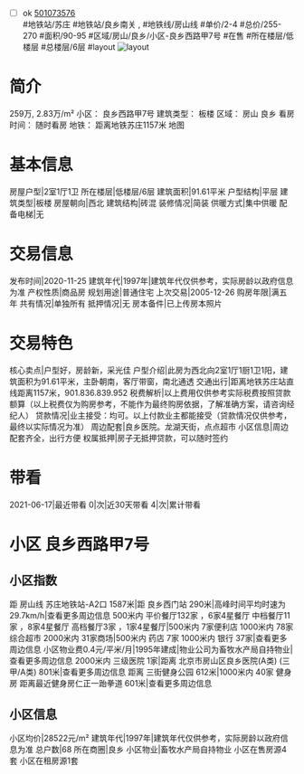 - [ ] ok [501073576](https://bj.5i5j.com/ershoufang/501073576.html)  
 #地铁站/苏庄 #地铁站/良乡南关 ,  #地铁线/房山线
#单价/2-4 #总价/255-270 #面积/90-95   #区域/房山/良乡/小区-良乡西路甲7号 #在售 #所在楼层/低楼层 #总楼层/6层 #layout 
![layout](http://image2a.5i5j.com/bdir/layout/551435.jpg_P5.jpg) 
# 简介 
 259万,  2.83万/m² 
小区： 良乡西路甲7号
建筑类型： 板楼
区域： 房山 良乡
看房时间： 随时看房
地铁： 距离地铁苏庄1157米 地图
# 基本信息 
 房屋户型|2室1厅1卫
所在楼层|低楼层/6层
建筑面积|91.61平米
户型结构|平层
建筑类型|板楼
房屋朝向|西北
建筑结构|砖混
装修情况|简装
供暖方式|集中供暖
配备电梯|无
# 交易信息 
 发布时间|2020-11-25
建筑年代|1997年|建筑年代仅供参考，实际房龄以政府信息为准
产权性质|商品房
规划用途|普通住宅
上次交易|2005-12-26
购房年限|满五年
共有情况|单独所有
抵押情况|无
房本备件|已上传房本照片
# 交易特色 
 核心卖点|户型好，房龄新，采光佳
户型介绍|此房为西北向2室1厅1厨1卫1阳，建筑面积为91.61平米，主卧朝南，客厅带窗，南北通透
交通出行|距离地铁苏庄站直线距离1157米，901.836.839.952
税费解析|以上费用仅供参考实际税费按照贷款额算（以上税费仅为购房参考，不能作为最终购房依据，了解准确方案，请咨询经纪人）
贷款情况|业主接受：均可。以上付款业主都能接受（贷款情况仅供参考，最终以实际情况为准）
周边配套|良乡医院。龙湖天街，点点超市
小区信息|周边配套齐全，出行方便
权属抵押|房子无抵押贷款，可以随时签约
# 带看 
 2021-06-17|最近带看	 0|次|近30天带看	 4|次|累计带看
# 小区 良乡西路甲7号
## 小区指数 
 距 房山线 苏庄地铁站-A2口 1587米|距 良乡西门站 290米|高峰时间平均时速为29.7km/h|查看更多周边信息
500米内 平价餐厅132家 ，6家4星餐厅
中档餐厅11家 ，8家4星餐厅
高档餐厅3家 ，1家4星餐厅|500米内 7家便利店
1000米内 78家综合超市
2000米内 31家商场|500米内 药店 7家
1000米内 银行 37家|查看更多周边信息
小区物业费0.4元/平米/月|1995年建成|物业公司为畜牧水产局自持物业|查看更多周边信息
2000米内 三级医院 1家|距离 北京市房山区良乡医院(A类) (三甲/A类) 801米|查看更多周边信息
距离 三街健身公园 612米|1000米内 40家 健身房
距离最近健身房仁正一跆拳道 601米|查看更多周边信息
## 小区信息 
 小区均价|28522元/m²
建筑年代|1997年|建筑年代仅供参考，实际房龄以政府信息为准
总户数|68
所在商圈|良乡
小区物业|畜牧水产局自持物业
小区在售房源4套
小区在租房源1套

